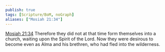 ```yaml
---
publish: true
tags: [Scripture/BoM, noGraph]
aliases: ["Mosiah 21:34"]
---
```

[Mosiah 21:34](https://churchofjesuschrist.org/study/scriptures/bofm/mosiah/21?lang=eng&id=p34#p34) Therefore they did not at that time form themselves into a church, waiting upon the Spirit of the Lord. Now they were desirous to become even as Alma and his brethren, who had fled into the wilderness.
